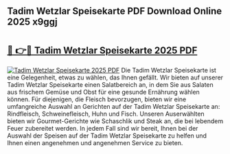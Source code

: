 ## Tadim Wetzlar Speisekarte PDF Download Online 2025 x9ggj

# <h2><a href="http://gc6rja.nevu.top/?p=Tadim+Wetzlar+Speisekarte">🔗 👉🔴 Tadim Wetzlar Speisekarte 2025 PDF</a></h2>

[![Tadim Wetzlar Speisekarte 2025 PDF](https://i.imgur.com/dBaPXMq.png)](http://gc6rja.nevu.top/?p=Tadim+Wetzlar+Speisekarte)
Die Tadim Wetzlar Speisekarte ist eine Gelegenheit, etwas zu wählen, das Ihnen gefällt. Wir bieten auf unserer Tadim Wetzlar Speisekarte einen Salatbereich an, in dem Sie aus Salaten aus frischem Gemüse und Obst für eine gesunde Ernährung wählen können. Für diejenigen, die Fleisch bevorzugen, bieten wir eine umfangreiche Auswahl an Gerichten auf der Tadim Wetzlar Speisekarte an: Rindfleisch, Schweinefleisch, Huhn und Fisch. Unseren Auserwählten bieten wir Gourmet-Gerichte wie Schaschlik und Steak an, die bei lebendem Feuer zubereitet werden. In jedem Fall sind wir bereit, Ihnen bei der Auswahl der Speisen auf der Tadim Wetzlar Speisekarte zu helfen und Ihnen einen angenehmen und angenehmen Service zu bieten.
